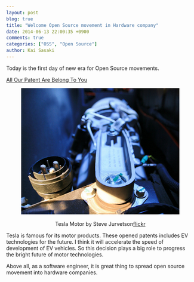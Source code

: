 ```yaml
---
layout: post
blog: true
title: "Welcome Open Source movement in Hardware company"
date: 2014-06-13 22:00:35 +0900
comments: true
categories: ["OSS", "Open Source"]
author: Kai Sasaki
---
```


Today is the first day of new era for Open Source movements.

[All Our Patent Are Belong To You](http://www.teslamotors.com/blog/all-our-patent-are-belong-you)

<div style="text-align:center" markdown="1">
<figure>
<img src="/images/posts/2014-06-13-tesla/motor.jpg" />
<figure>Tesla Motor by Steve Jurvetson<a href="https://www.flickr.com/photos/jurvetson/2782565657/in/photolist-5eTnPX-kv7w5M-f7WzKj-f7WyNA-dXMDqB-6M2MHW-5eHYAq-6aJA3F-7zhWDy-4t8U5F-dXTjdG-f7WymU-f7GmqF-f7GiuB-BNTx5-6kAGXC-5t76MG-nWXsmN-6kAGoU-6aqomT-chEjh3-6kwyti-5peGWB-aXeXtc-8pSRjC-dxpQbA-atHJJo-aGXy8P-ciZHPf-f7WvB3-6kAGAd-f7Wz5Y-dZ4MiH-atAnS1-eiPF9U-6kAHnJ-dB939C-6DAEpq-dNTgjx-dXMzLa-dXTjfY-f7GjfK-f7GjLF-f7GhVc-5nwqy5-gyBgiX-dXTfQE-79tMEC-9ghJyE-brfREu">flickr</a></figcaption>
</figure>
</div>


Tesla is famous for its motor products. These opened patents includes EV technologies for the future.
I think it will accelerate the speed of development of EV vehicles. So this decision plays a big role to
progress the bright future of motor technologies.

Above all, as a software engineer, it is great thing to spread open source movement into hardware companies.

